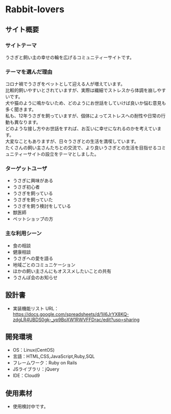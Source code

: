 # Rabbit-lovers

## サイト概要
### サイトテーマ
うさぎと飼い主の幸せの輪を広げるコミュニティーサイトです。  

### テーマを選んだ理由
コロナ禍でうさぎをペットとして迎える人が増えています。  
比較的飼いやすいとされていますが、実際は繊細でストレスから体調を崩しやすいです。  
犬や猫のように鳴かないため、どのようにお世話をしていけば良いか悩む意見も多く聞きます。  
私も、12年うさぎを飼っていますが、個体によってストレスへの耐性や日常の行動も異なります。  
どのような接し方やお世話をすれば、お互いに幸せになれるのかを考えています。  
大変なこともありますが、日々うさぎとの生活を満喫しています。  
たくさんの飼い主さんたちとの交流で、より良いうさぎとの生活を目指せるコミュニティーサイトの設立をテーマとしました。  

### ターゲットユーザ
- うさぎに興味がある
- うさぎ初心者
- うさぎを飼っている
- うさぎを飼っていた
- うさぎを飼う検討をしている
- 獣医師
- ペットショップの方

### 主な利用シーン
- 食の相談
- 健康相談
- うさぎへの愛を語る
- 地域ごとのコミュニケーション
- ほかの飼い主さんにもオススメしたいことの共有
- うさんぽ会のお知らせ

## 設計書
- 実装機能リスト
URL：https://docs.google.com/spreadsheets/d/1il6JrYX8KQ-zdgLR4UBDS0gk-_yp9BoXW1RWVFFDrac/edit?usp=sharing

## 開発環境
- OS：Linux(CentOS)
- 言語：HTML,CSS,JavaScript,Ruby,SQL
- フレームワーク：Ruby on Rails
- JSライブラリ：jQuery
- IDE：Cloud9

## 使用素材
- 使用検討中です。